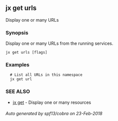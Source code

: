 ## jx get urls

Display one or many URLs

### Synopsis


Display one or many URLs from the running services.

```
jx get urls [flags]
```

### Examples

```
  # List all URLs in this namespace
  jx get url
```

### SEE ALSO
* [jx get](jx_get.md)	 - Display one or many resources

###### Auto generated by spf13/cobra on 23-Feb-2018
